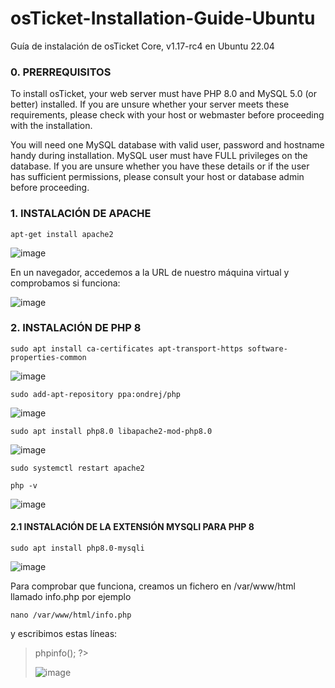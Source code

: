 # osTicket-Installation-Guide-Ubuntu
Guía de instalación de osTicket Core, v1.17-rc4 en Ubuntu 22.04

### 0.  PRERREQUISITOS

To install osTicket, your web server must have PHP 8.0 and MySQL 5.0 (or better) installed. If you are unsure whether your server meets these requirements, please check with your host or webmaster before proceeding with the installation.

You will need one MySQL database with valid user, password and hostname handy during installation. MySQL user must have FULL privileges on the database. If you are unsure whether you have these details or if the user has sufficient permissions, please consult your host or database admin before proceeding.

### 1. INSTALACIÓN DE APACHE

```shell
apt-get install apache2
```

![image](https://user-images.githubusercontent.com/20743678/190367570-093d6ac2-c0b4-4a21-b824-cae5bb0f524e.png)

En un navegador, accedemos a la URL de nuestro máquina virtual y comprobamos si funciona:

![image](https://user-images.githubusercontent.com/20743678/190367841-1938c201-9728-45b7-85e6-ec12a9243a86.png)

### 2. INSTALACIÓN DE PHP 8

```shell
sudo apt install ca-certificates apt-transport-https software-properties-common
```

![image](https://user-images.githubusercontent.com/20743678/190368199-ff183676-8553-48b7-a5f1-d292dcc2c886.png)

```shell
sudo add-apt-repository ppa:ondrej/php
```

![image](https://user-images.githubusercontent.com/20743678/190368451-23265c03-e5ef-4f68-b0bf-31f9cd753b5d.png)


```shell
sudo apt install php8.0 libapache2-mod-php8.0
```

![image](https://user-images.githubusercontent.com/20743678/190368692-aac9c322-5e4f-49cc-8958-a81dd3dacc53.png)


```shell
sudo systemctl restart apache2
```

```shell
php -v
```

![image](https://user-images.githubusercontent.com/20743678/190368901-e0382902-a13d-4cd1-b787-579ea2a61183.png)

#### 2.1 INSTALACIÓN DE LA EXTENSIÓN MYSQLI PARA PHP 8

```shell
sudo apt install php8.0-mysqli 
```

![image](https://user-images.githubusercontent.com/20743678/190369709-a8a97c4f-1566-4406-b1f3-9002e1756e64.png)

Para comprobar que funciona, creamos un fichero en /var/www/html llamado info.php por ejemplo

```shell
nano /var/www/html/info.php
```

y escribimos estas líneas:

> <?php
 phpinfo();
 ?>

![image](https://user-images.githubusercontent.com/20743678/190370162-be39a198-143b-4dce-9141-5c5c39810069.png)


